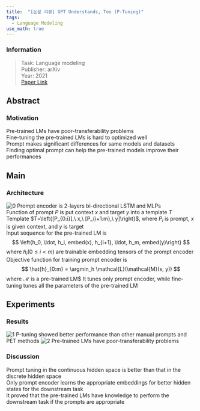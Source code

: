 ```yaml
---
title:  "[논문 리뷰] GPT Understands, Too (P-Tuning)"
tags:
  - Language Modeling
use_math: true
---
```


### Information
> Task: Language modeling \
> Publisher: arXiv \
> Year: 2021 \
> [Paper Link](https://arxiv.org/pdf/2103.10385.pdf)

## Abstract
### Motivation
Pre-trained LMs have poor-transferability problems\
Fine-tuning the pre-trained LMs is hard to optimized well\
Prompt makes significant differences for same models and datasets\
Finding optimal prompt can help the pre-trained models improve their performances 

## Main
### Architecture
![0](https://squiduu.github.io/assets/images/review/p_tuning/0.png)
Prompt encoder is 2-layers bi-directional LSTM and MLPs\
Function of prompt $P$ is put context $x$ and target $y$ into a template $T$\
Template $T=\left{[P_{0:i}],\ x,\ [P_{i+1:m},\ y]\right}$, where $P_i$ is prompt, $x$ is given context, and $y$ is target\
Input sequence for the pre-trained LM is
$$
\left{h_0, \ldot, h_i, embed(x), h_{i+1}, \ldot, h_m, embed(y)\right}
$$
where $h_i (0 \le i < m)$ are trainable embedding tensors of the prompt encoder\
Objective function for training prompt encoder is
$$
\hat{h}_{0:m} = \argmin_h \mathcal{L}(\mathcal{M}(x, y))
$$
where $\mathcal{M}$ is a pre-trained LM$
It tunes only prompt encoder, while fine-tuning tunes all the parameters of the pre-trained LM

## Experiments
### Results
![1](https://squiduu.github.io/assets/images/review/p_tuning/1.png)
P-tuning showed better performance than other manual prompts and PET methods
![2](https://squiduu.github.io/assets/images/review/p_tuning/2.png)
Pre-trained LMs have poor-transferability problems

### Discussion
Prompt tuning in the continuous hidden space is better than that in the discrete hidden space\
Only prompt encoder learns the appropriate embeddings for better hidden states for the downstream task\
It proved that the pre-trained LMs have knowledge to perform the downstream task if the prompts are appropriate